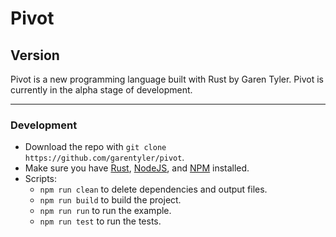 # Pivot
## Version
Pivot is a new programming language built with Rust by Garen Tyler. Pivot is currently in the alpha stage of development.

---

### Development
* Download the repo with `git clone https://github.com/garentyler/pivot`.
* Make sure you have [Rust](https://www.rust-lang.org/), [NodeJS](https://nodejs.org/en/), and [NPM](https://www.npmjs.com/) installed.
* Scripts:
    * `npm run clean` to delete dependencies and output files.
    * `npm run build` to build the project.
    * `npm run run` to run the example.
    * `npm run test` to run the tests.
